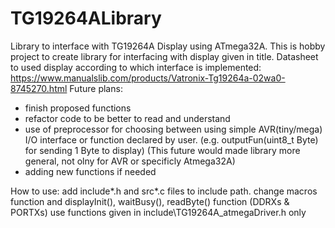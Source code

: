 # TG19264ALibrary
Library to interface with TG19264A Display using ATmega32A.
This is hobby project to create library for interfacing with display given in title.
Datasheet to used display according to which interface is implemented: https://www.manualslib.com/products/Vatronix-Tg19264a-02wa0-8745270.html
Future plans:
  - finish proposed functions
  - refactor code to be better to read and understand
  - use of preprocessor for choosing between using simple AVR(tiny/mega) I/O interface or function declared by user. (e.g. outputFun(uint8_t Byte) for sending 1 Byte to display)
    (This future would made library more general, not olny for AVR or specificly Atmega32A)
  - adding new functions if needed

How to use:
  add include\*.h and src\*.c files to include path.
  change macros function and displayInit(), waitBusy(), readByte() function (DDRXs & PORTXs)
  use functions given in include\TG19264A_atmegaDriver.h only
